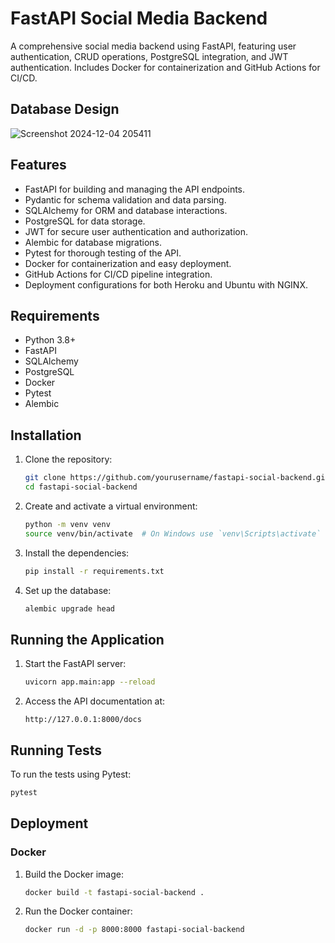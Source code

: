 # FastAPI Social Media Backend

A comprehensive social media backend using FastAPI, featuring user authentication, CRUD operations, PostgreSQL integration, and JWT authentication. Includes Docker for containerization and GitHub Actions for CI/CD.
## Database Design
![Screenshot 2024-12-04 205411](https://github.com/user-attachments/assets/2c7ff675-783d-4d31-899a-24f90bb7381d)

## Features

- FastAPI for building and managing the API endpoints.
- Pydantic for schema validation and data parsing.
- SQLAlchemy for ORM and database interactions.
- PostgreSQL for data storage.
- JWT for secure user authentication and authorization.
- Alembic for database migrations.
- Pytest for thorough testing of the API.
- Docker for containerization and easy deployment.
- GitHub Actions for CI/CD pipeline integration.
- Deployment configurations for both Heroku and Ubuntu with NGINX.

## Requirements

- Python 3.8+
- FastAPI
- SQLAlchemy
- PostgreSQL
- Docker
- Pytest
- Alembic

## Installation

1. Clone the repository:
   ```bash
   git clone https://github.com/yourusername/fastapi-social-backend.git
   cd fastapi-social-backend
   ```

2. Create and activate a virtual environment:
   ```bash
   python -m venv venv
   source venv/bin/activate  # On Windows use `venv\Scripts\activate`
   ```

3. Install the dependencies:
   ```bash
   pip install -r requirements.txt
   ```

4. Set up the database:
   ```bash
   alembic upgrade head
   ```

## Running the Application

1. Start the FastAPI server:
   ```bash
   uvicorn app.main:app --reload
   ```

2. Access the API documentation at:
   ```
   http://127.0.0.1:8000/docs
   ```

## Running Tests

To run the tests using Pytest:
```bash
pytest
```

## Deployment

### Docker

1. Build the Docker image:
   ```bash
   docker build -t fastapi-social-backend .
   ```

2. Run the Docker container:
   ```bash
   docker run -d -p 8000:8000 fastapi-social-backend
   ```


